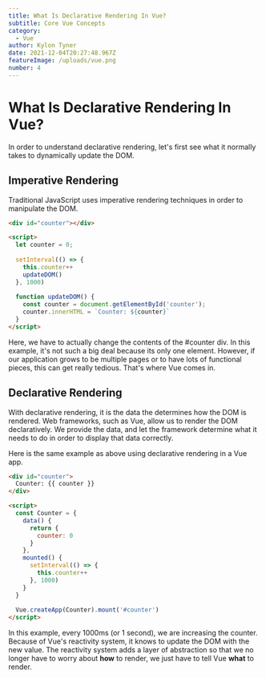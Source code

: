 ```yaml
---
title: What Is Declarative Rendering In Vue?
subtitle: Core Vue Concepts
category:
  - Vue
author: Kylon Tyner
date: 2021-12-04T20:27:48.967Z
featureImage: /uploads/vue.png
number: 4
---
```

# What Is Declarative Rendering In Vue?

In order to understand declarative rendering, let's first see what it normally takes to dynamically update the DOM.

## Imperative Rendering

Traditional JavaScript uses imperative rendering techniques in order to manipulate the DOM.

```html
<div id="counter"></div>

<script>
  let counter = 0;
  
  setInterval(() => {
    this.counter++
    updateDOM()
  }, 1000)
  
  function updateDOM() {
    const counter = document.getElementById('counter');
    counter.innerHTML = `Counter: ${counter}`
  }
</script>
```

Here, we have to actually change the contents of the #counter div. In this example, it's not such a big deal because its only one element. However, if our application grows to be multiple pages or to have lots of functional pieces, this can get really tedious. That's where Vue comes in.

## Declarative Rendering

With declarative rendering, it is the data the determines how the DOM is rendered. Web frameworks, such as Vue, allow us to render the DOM declaratively. We provide the data, and let the framework determine what it needs to do in order to display that data correctly.

Here is the same example as above using declarative rendering in a Vue app.

```html
<div id="counter">
  Counter: {{ counter }}
</div>

<script>
  const Counter = {
    data() {
      return {
        counter: 0
      }
    },
    mounted() {
      setInterval(() => {
        this.counter++
      }, 1000)
    }
  }
  
  Vue.createApp(Counter).mount('#counter')
</script>
```

In this example, every 1000ms (or 1 second), we are increasing the counter. Because of Vue's reactivity system, it knows to update the DOM with the new value. The reactivity system adds a layer of abstraction so that we no longer have to worry about **how** to render, we just have to tell Vue **what** to render.